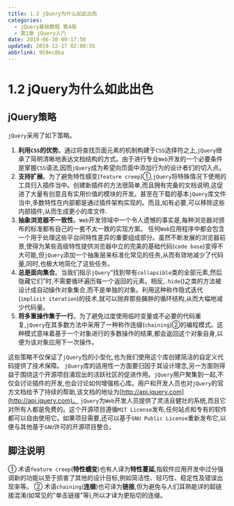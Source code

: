```yaml
---
title: 1.2 jQuery为什么如此出色
categories: 
  - jQuery基础教程 第4版
  - 第1章 jQuery入门
date: 2019-06-30 00:17:50
updated: 2019-12-17 02:00:55
abbrlink: 959ec8ba
---
```

# 1.2 jQuery为什么如此出色 #
## jQuery策略 ##
`jQuery`采用了如下策略。

1. **利用`CSS`的优势**。通过将查找页面元素的机制构建于`CSS`选择符之上,`jQuery`继承了简明清晰地表达文档结构的方式。由于进行专业`Web`开发的一个必要条件是掌握`CSS`语法,因而`jQuery`成为希望向页面中添加行为的设计者们的切入点。
2. **支持扩展**。为了避免特性蠕变(`feature creep`)①,`jQuery`将特殊情况下使用的工具归入插件当中。创建新插件的方法很简单,而且拥有完备的文档说明,这促进了大量有创意且有实用价值的模块的开发。甚至在下载的基本`jQuery`库文件当中,多数特性在内部都是通过插件架构实现的。而且,如有必要,可以移除这些内部插件,从而生成更小的库文件.
3. **抽象浏览器不一致性**。`Web`开发领域中一个令人遗憾的事实是,每种浏览器对颁布的标准都有自己的一套不太一致的实现方案。 任何`Web`应用程序中都会包含一个用于处理这些平台间特性差异的重要组成部分。虽然不断发展的浏览器前景,使得为某些高级特性提供浏览器中立的完美的基础代码(`code base`)变得不大可能,但`jQuery`添加一个抽象层来标准化常见的任务,从而有效地减少了代码量,同时,也极大地简化了这些任务。
4. **总是面向集合**。当我们指示`jQuery`“找到带有`collapsible`类的全部元素,然后隐藏它们”时,不需要循环遍历每一个返回的元素。相反,`.hide`()之类的方法被设计成自动操作对象集合,而不是单独的对象。利用这种称作隐式迭代(`implicit iteration`)的技术,就可以抛弃那些臃肿的循环结构,从而大幅地减少代码量。
5. **将多重操作集于一行**。为了避免过度使用临时变量或不必要的代码重复,`jQuery`在其多数方法中采用了一种称作连缀(`chaining`)②的编程模式。这种模式意味着基于一个对象进行的多数操作的结果,都会返回这个对象自身,以便为该对象应用下一次操作。

这些策略不仅保证了`jQuery`包的小型化,也为我们使用这个库创建简洁的自定义代码提供了技术保障。
`jQuery`库的适用性一方面要归因于其设计理念,另一方面则得益于围绕这个开源项目涌现出的活跃社区的促进作用。`jQuery`用户聚集到一起,不仅会讨论插件的开发,也会讨论如何增强核心库。用户和开发人员也对`jQuery`的官方文档给予了持续的帮助,该文档的地址为[http://api.jquery.com](http://api.jquery.com)。
`jQuery`为`Web`开发人员提供了灵活且健壮的系统,而且它对所有人都是免费的。这个开源项目遵循`MIT License`发布,任何站点和专有的软件都可以自由使用它。如果项目需要,还可以基于`GNU Public License`重新发布它,以便与其他基于`GNU`许可的开源项目整合。
## 脚注说明 ##

① 术语`feature creep`(**特性蠕变**)也有人译为**特性蔓延**,指软件应用开发中过分强调新的功能以至于损害了其他的设计目标,例如简洁性、轻巧性、稳定性及错误出现率等。
② 术语`chaining`(**连缀**)也可译为**链接**,但为避免与人们耳熟能详的超链接混淆(如常见的"单击链接"等),所以才译为更贴切的连缀。

